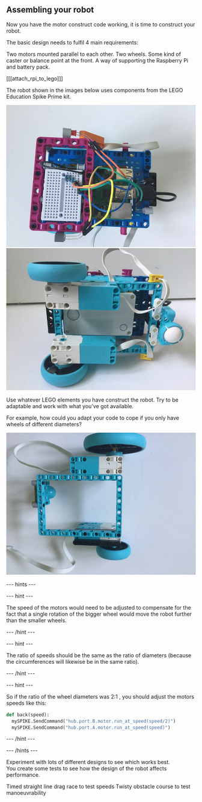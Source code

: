 ## Assembling your robot

Now you have the motor construct code working, it is time to construct your robot.

The basic design needs to fulfil  4 main requirements:

Two motors mounted parallel to each other.
Two wheels.
Some kind of caster or balance point at the front.
A way of supporting the Raspberry Pi and battery pack.

[[[attach_rpi_to_lego]]]

The robot shown in the images below uses components from the LEGO Education Spike Prime kit.

![bottop](images/bot-top.jpg)
![botbot](images/bot-bottom.jpg)

Use whatever LEGO elements you have construct the robot. Try to be adaptable and work with what you've got available.

For example, how could you adapt your code to cope if you only have wheels of different diameters?

![wheels1](images/oddwheels1.jpg)

--- hints ---

--- hint ---

The speed of the motors would need to be adjusted to compensate for the fact that a
single rotation of the bigger wheel would move the robot further than the smaller wheels.

--- /hint ---

--- hint ---

The ratio of speeds should be the same as the ratio of diameters (because the circumferences will
likewise be in the same ratio).

--- /hint ---



--- hint ---

So if the ratio of the wheel diameters was 2:1 , you should adjust the motors speeds like this:

```python
def back(speed):
  mySPIKE.SendCommand("hub.port.B.motor.run_at_speed(speed/2)")
  mySPIKE.SendCommand("hub.port.A.motor.run_at_speed(speed)")

```

--- /hint ---

--- /hints ---

Experiment with lots of different designs to see which works best.  
You create some tests to see how the design of the robot affects performance.

Timed straight line drag race to test speeds
Twisty obstacle course to test manoeuvrability  

